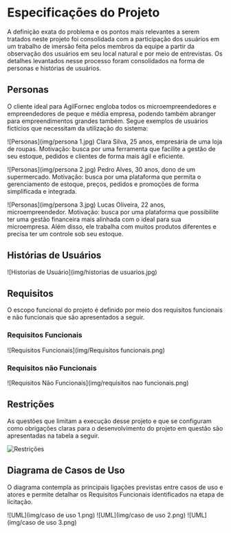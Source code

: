 # Especificações do Projeto

 A definição exata do problema e os pontos mais relevantes a serem tratados neste 
projeto foi consolidada com a participação dos usuários em um trabalho de imersão 
feita pelos membros da equipe a partir da observação dos usuários em seu local 
natural e por meio de entrevistas. Os detalhes levantados nesse processo foram 
consolidados na forma de personas e histórias de usuários.

## Personas

O cliente ideal para AgilFornec engloba todos os microempreendedores e 
empreendedores de peque e média empresa, podendo também abranger para
empreendimentos grandes também. Segue exemplos de usuários fictícios que 
necessitam da utilização do sistema:

![Personas](img/persona 1.jpg)
Clara Silva, 25 anos, empresária de uma loja de roupas. 
Motivação: busca por uma ferramenta que facilite a gestão de seu estoque, pedidos 
e clientes de forma mais ágil e eficiente.

![Personas](img/persona 2.jpg)
Pedro Alves, 30 anos, dono de um supermercado.
Motivação: busca por uma plataforma que permita o gerenciamento de estoque, 
preços, pedidos e promoções de forma simplificada e integrada.

![Personas](img/persona 3.jpg)
Lucas Oliveira, 22 anos, microempreendedor. 
Motivação: busca por uma plataforma que possibilite ter uma gestão financeira mais 
alinhada com o ideal para sua microempresa. Além disso, ele trabalha com muitos 
produtos diferentes e precisa ter um controle sob seu estoque.


## Histórias de Usuários

![Historias de Usuário](img/historias de usuarios.jpg)


## Requisitos

O escopo funcional do projeto é definido por meio dos requisitos funcionais e não 
funcionais que são apresentados a seguir.

### Requisitos Funcionais

![Requisitos Funcionais](img/Requisitos funcionais.png)

### Requisitos não Funcionais

![Requisitos Não Funcionais](img/requisitos nao funcionais.png)

## Restrições

As questões que limitam a execução desse projeto e que se configuram como 
obrigações claras para o desenvolvimento do projeto em questão são apresentadas 
na tabela a seguir.

![Restrições](img/restricoes.png)

## Diagrama de Casos de Uso

O diagrama contempla as principais ligações previstas entre casos de uso e atores 
e permite detalhar os Requisitos Funcionais identificados na etapa de licitação.

![UML](img/caso de uso 1.png)
![UML](img/caso de uso 2.png)
![UML](img/caso de uso 3.png)


